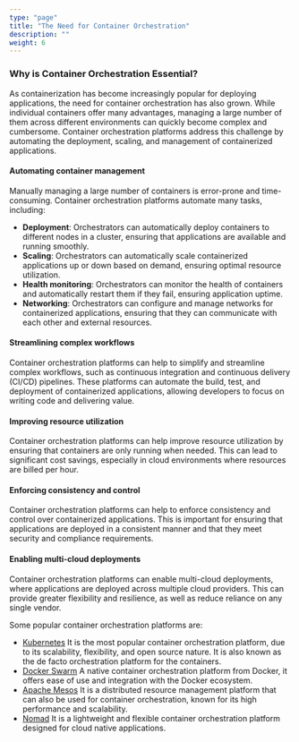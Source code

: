 ```yaml
---
type: "page"
title: "The Need for Container Orchestration"
description: ""
weight: 6
---
```


### Why is Container Orchestration Essential?

As containerization has become increasingly popular for deploying applications, the need for container orchestration has also grown. While individual containers offer many advantages, managing a large number of them across different environments can quickly become complex and cumbersome. Container orchestration platforms address this challenge by automating the deployment, scaling, and management of containerized applications.

#### Automating container management
Manually managing a large number of containers is error-prone and time-consuming. Container orchestration platforms automate many tasks, including:

- **Deployment**: Orchestrators can automatically deploy containers to different nodes in a cluster, ensuring that applications are available and running smoothly.
- **Scaling**: Orchestrators can automatically scale containerized applications up or down based on demand, ensuring optimal resource utilization.
- **Health monitoring**: Orchestrators can monitor the health of containers and automatically restart them if they fail, ensuring application uptime.
- **Networking**: Orchestrators can configure and manage networks for containerized applications, ensuring that they can communicate with each other and external resources.

#### Streamlining complex workflows
Container orchestration platforms can help to simplify and streamline complex workflows, such as continuous integration and continuous delivery (CI/CD) pipelines. These platforms can automate the build, test, and deployment of containerized applications, allowing developers to focus on writing code and delivering value.

#### Improving resource utilization
Container orchestration platforms can help improve resource utilization by ensuring that containers are only running when needed. This can lead to significant cost savings, especially in cloud environments where resources are billed per hour.

#### Enforcing consistency and control
Container orchestration platforms can help to enforce consistency and control over containerized applications. This is important for ensuring that applications are deployed in a consistent manner and that they meet security and compliance requirements.

#### Enabling multi-cloud deployments
Container orchestration platforms can enable multi-cloud deployments, where applications are deployed across multiple cloud providers. This can provide greater flexibility and resilience, as well as reduce reliance on any single vendor.

Some popular container orchestration platforms are: 

- [Kubernetes](https://kubernetes.io/)
It is the most popular container orchestration platform, due to its scalability, flexibility, and open source nature. It is also known as the de facto orchestration platform for the containers.
- [Docker Swarm](https://docs.docker.com/engine/swarm/)
A native container orchestration platform from Docker, it offers ease of use and integration with the Docker ecosystem.
- [Apache Mesos](http://mesos.apache.org/)
It is a distributed resource management platform that can also be used for container orchestration, known for its high performance and scalability.
- [Nomad](https://www.nomadproject.io/)
It is a lightweight and flexible container orchestration platform designed for cloud native applications.
